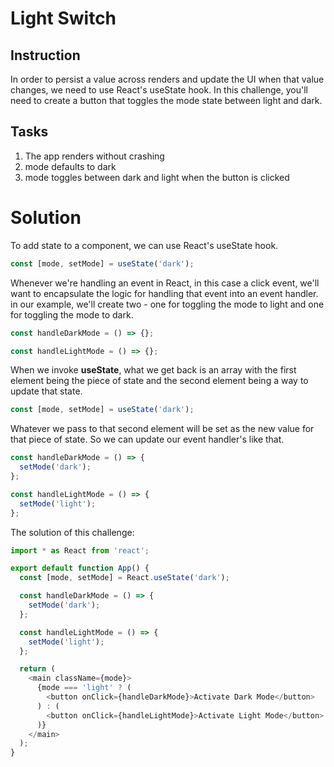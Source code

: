 # Light Switch

## Instruction

In order to persist a value across renders and update the UI when that value changes, we need to use React's useState hook. In this challenge, you'll need to create a button that toggles the mode state between light and dark.

## Tasks

1. The app renders without crashing
2. mode defaults to dark
3. mode toggles between dark and light when the button is clicked

# Solution

To add state to a component, we can use React's useState hook.

```javascript
const [mode, setMode] = useState('dark');
```

Whenever we're handling an event in React, in this case a click event, we'll want to encapsulate the logic for handling that event into an event handler. in our example, we'll create two - one for toggling the mode to light and one for toggling the mode to dark.

```javascript
const handleDarkMode = () => {};

const handleLightMode = () => {};
```

When we invoke **useState**, what we get back is an array with the first element being the piece of state and the second element being a way to update that state.

```javascript
const [mode, setMode] = useState('dark');
```

Whatever we pass to that second element will be set as the new value for that piece of state. So we can update our event handler's like that.

```javascript
const handleDarkMode = () => {
  setMode('dark');
};

const handleLightMode = () => {
  setMode('light');
};
```

The solution of this challenge:

```javascript
import * as React from 'react';

export default function App() {
  const [mode, setMode] = React.useState('dark');

  const handleDarkMode = () => {
    setMode('dark');
  };

  const handleLightMode = () => {
    setMode('light');
  };

  return (
    <main className={mode}>
      {mode === 'light' ? (
        <button onClick={handleDarkMode}>Activate Dark Mode</button>
      ) : (
        <button onClick={handleLightMode}>Activate Light Mode</button>
      )}
    </main>
  );
}
```
